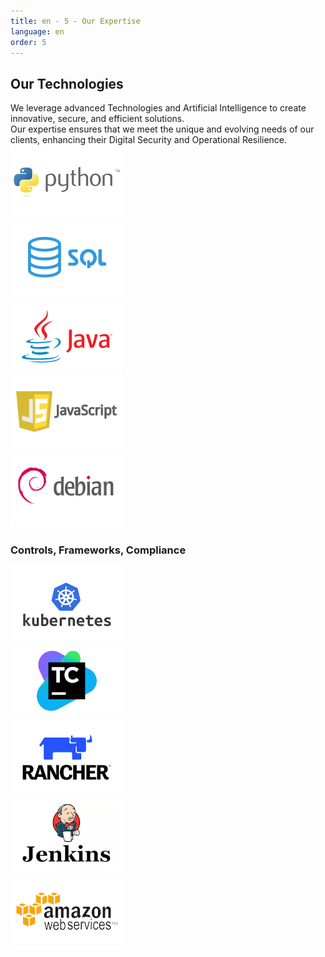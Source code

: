 ```yaml
---
title: en - 5 - Our Expertise
language: en
order: 5
---
```

<a id="tech"></a>
<div class="title-block center"><h2>Our Technologies</h2></div>
<div class="content-block">
<div class="intro-block">We leverage advanced Technologies and Artificial Intelligence to create innovative, secure, and efficient solutions.<br /> Our expertise ensures that we meet the unique and evolving needs of our clients, enhancing their Digital Security and Operational Resilience.</div>
<div class="line-block top15em bottom15em"></div>
<div class="text-block">
<div class="pics-block">
<div class="pic"><img src="/static/img/python-logo.png" width=180 height=120></div>
<div class="pic"><img src="/static/img/sqllogo.png" width=180 height=120></div>
<div class="pic"><img src="/static/img/javalogo.png" width=180 height=120></div>
<div class="pic"><img src="/static/img/jslogo.png" width=180 height=120></div>
<div class="pic"><img src="/static/img/deblogo.png" width=180 height=120></div>
</div>
<h3>Controls, Frameworks, Compliance</h3>
<div class="pics-block">
<div class="pic"><img src="/static/img/kubernetes-logo.png" width=180 height=120></div>
<div class="pic"><img src="/static/img/jetbrains-teamcity-logo.png" width=180 height=120></div>
<div class="pic"><img src="/static/img/rancherlogo.png" width=180 height=120></div>
<div class="pic"><img src="/static/img/logo-jenkins.png" width=180 height=120></div>
<div class="pic"><img src="/static/img/awslogo.png" width=180 height=120></div>
</div>

</div>
</div>